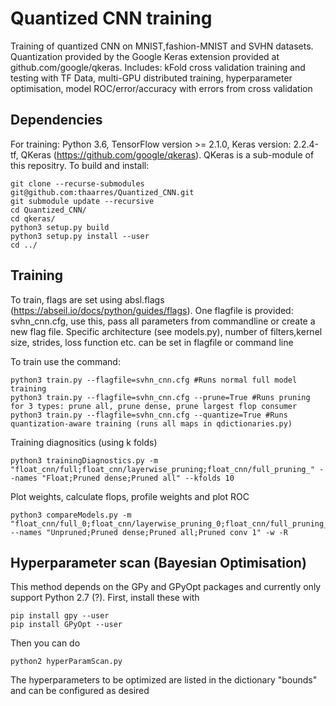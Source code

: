 # Quantized CNN training

Training of quantized CNN on MNIST,fashion-MNIST and SVHN datasets. Quantization provided by the Google Keras extension provided at github.com/google/qkeras.
Includes: kFold cross validation training and testing with TF Data, multi-GPU distributed training, hyperparameter optimisation, model ROC/error/accuracy with errors from cross validation

## Dependencies

For training: Python 3.6, TensorFlow version >= 2.1.0, Keras version: 2.2.4-tf, QKeras (https://github.com/google/qkeras).
QKeras is a sub-module of this repositry. To build and install:
```
git clone --recurse-submodules git@github.com:thaarres/Quantized_CNN.git
git submodule update --recursive
cd Quantized_CNN/
cd qkeras/
python3 setup.py build
python3 setup.py install --user
cd ../
```

## Training

To train, flags are set using absl.flags (https://abseil.io/docs/python/guides/flags). One flagfile is provided: svhn_cnn.cfg, use this, pass all parameters from commandline or create a new flag file. Specific architecture (see models.py), number of filters,kernel size, strides, loss function etc. can be set in flagfile or command line

To train use the command:

```
python3 train.py --flagfile=svhn_cnn.cfg #Runs normal full model training
python3 train.py --flagfile=svhn_cnn.cfg --prune=True #Runs pruning for 3 types: prune all, prune dense, prune largest flop consumer
python3 train.py --flagfile=svhn_cnn.cfg --quantize=True #Runs quantization-aware training (runs all maps in qdictionaries.py)
```

Training diagnositics (using k folds)

```
python3 trainingDiagnostics.py -m "float_cnn/full;float_cnn/layerwise_pruning;float_cnn/full_pruning_" --names "Float;Pruned dense;Pruned all" --kfolds 10

```
Plot weights, calculate flops, profile weights and plot ROC
```
python3 compareModels.py -m "float_cnn/full_0;float_cnn/layerwise_pruning_0;float_cnn/full_pruning_0;float_cnn/1L_pruning_0" --names "Unpruned;Pruned dense;Pruned all;Pruned conv 1" -w -R 
```

## Hyperparameter scan (Bayesian Optimisation)

This method depends on the GPy and GPyOpt packages and currently only support Python 2.7 (?). First, install these with

```
pip install gpy --user
pip install GPyOpt --user
```
Then you can do 
```
python2 hyperParamScan.py 
```

The hyperparameters to be optimized are listed in  the dictionary "bounds" and can be configured as desired
